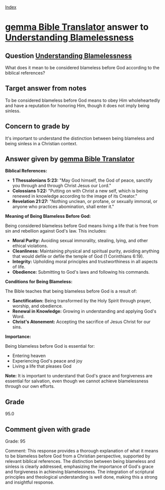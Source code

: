 
[Index](../../index.md)
# [gemma Bible Translator](../../answering_models/gemma_Bible_Translator.md) answer to [Understanding Blamelessness](../../questions/Understanding_Blamelessness.md)

## Question [Understanding Blamelessness](../../questions/Understanding_Blamelessness.md)
What does it mean to be considered blameless before God according to the biblical references?

## Target answer from notes
To be considered blameless before God means to obey Him wholeheartedly and have a reputation for honoring Him, though it does not imply being sinless.

## Concern to grade by
It's important to understand the distinction between being blameless and being sinless in a Christian context.

## Answer given by [gemma Bible Translator](../../answering_models/gemma_Bible_Translator.md)
**Biblical References:**

* **1 Thessalonians 5:23:** "May God himself, the God of peace, sanctify you through and through Christ Jesus our Lord."
* **Colossians 1:22:** "Putting on with Christ a new self, which is being renewed in knowledge according to the image of its Creator."
* **Revelation 21:27:** "Nothing unclean, or profane, or sexually immoral, or anyone who practices abomination, shall enter it."

**Meaning of Being Blameless Before God:**

Being considered blameless before God means living a life that is free from sin and rebellion against God's law. This includes:

* **Moral Purity:** Avoiding sexual immorality, stealing, lying, and other ethical violations.
* **Cleanliness:** Maintaining physical and spiritual purity, avoiding anything that would defile or defile the temple of God (1 Corinthians 6:19).
* **Integrity:** Upholding moral principles and trustworthiness in all aspects of life.
* **Obedience:** Submitting to God's laws and following his commands.

**Conditions for Being Blameless:**

The Bible teaches that being blameless before God is a result of:

* **Sanctification:** Being transformed by the Holy Spirit through prayer, worship, and obedience.
* **Renewal in Knowledge:** Growing in understanding and applying God's Word.
* **Christ's Atonement:** Accepting the sacrifice of Jesus Christ for our sins.

**Importance:**

Being blameless before God is essential for:

* Entering heaven
* Experiencing God's peace and joy
* Living a life that pleases God

**Note:** It is important to understand that God's grace and forgiveness are essential for salvation, even though we cannot achieve blamelessness through our own efforts.

## Grade
95.0

## Comment given with grade
Grade: 95

Comment: This response provides a thorough explanation of what it means to be blameless before God from a Christian perspective, supported by relevant biblical references. The distinction between being blameless and sinless is clearly addressed, emphasizing the importance of God's grace and forgiveness in achieving blamelessness. The integration of scriptural principles and theological understanding is well done, making this a strong and insightful response.
